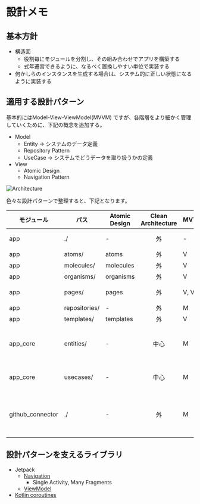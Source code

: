 # 設計メモ
## 基本方針
* 構造面
    * 役割毎にモジュールを分割し、その組み合わせでアプリを構築する
    * 式年遷宮できるように、なるべく置換しやすい単位で実装する
* 何かしらのインスタンスを生成する場合は、システム的に正しい状態になるように実装する



## 適用する設計パターン
基本的にはModel-View-ViewModel(MVVM) ですが、各階層をより細かく管理していくために、下記の概念を追加する。

* Model
    * Entity -> システムのデータ定義
    * Repository Pattern
    * UseCase -> システムでどうデータを取り扱うかの定義
* View
    * Atomic Design
    * Navigation Pattern

![Architecture](https://www.plantuml.com/plantuml/svg/RPAxJiCm58PtFyLHzxu1GaLLkGn8g5mM526JkiKYjQF4fQeGGn84WgKJ7M1XG0AMIeW15H0yZ6bu3Sv9IY-KB77-y_i_dqzS2WqFJAlfCRRa6Xt0TYW2ndpk7lA6W0Bt_G8SCu1TBCiZQJg0fkM0Dvf26GTu23jIjCb0xtLT4vx3wBCgV1rAZEmux6GsSS_LWIZGNbhayHLbCDoX9IAKUIXecz96W2Vg1dGzCsFTnYys7jZap2QtDhed9NaRTdislamldco4-hbDtctyELSwJNk3zFcAzAW_x5z_VpmoeMf0RQOG6z8SjFQHKYb1GybGSp63fMbih9KzIIFufJJQ9yZSXgOLQLRHRwC7x9MHZAY-Nk_IxarEyX-6L4O4TUuYo2YZMjdS0koOSN1VCdn6GuA5OastLN4HnkEVBqr-1MDZs-pEJ9z8-IqO7t9IeExJSil_ar_2W-1r-W40 "Architecture")


色々な設計パターンで整理すると、下記となります。

モジュール | パス | Atomic Design | Clean Architecture | MVVM | 備考
--- | --- | --- | :---: | --- | ---
app | ./ | - | 外 | - | アプリ本体
app | atoms/ | atoms | 外 | V |
app | molecules/ | molecules | 外 | V |
app | organisms/ | organisms | 外 | V |
app | pages/ | pages | 外 | V, VM | 各画面実装
app | repositories/ | - | 外 | M |
app | templates/ | templates | 外 | V |
app_core | entities/ | - | 中心 | M | 取り扱うデータの定義
app_core | usecases/ | - | 中心 | M | 取り扱い方法の定義
github_connector | ./ | - | 外 | M | GitHub とのデータ交換方法の定義



## 設計パターンを支えるライブラリ
* Jetpack
    * [Navigation](https://developer.android.com/guide/navigation)
        * Single Activity, Many Fragments
    * [ViewModel](https://developer.android.com/topic/libraries/architecture/viewmodel)
* [Kotlin coroutines](https://developer.android.com/kotlin/coroutines)
